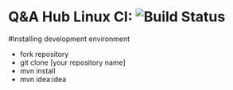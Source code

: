 Q&amp;A Hub 
Linux CI: ![Build Status](https://travis-ci.org/marikth/qndahub.svg?branch=master)
======

#Installing development environment 
- fork repository
- git clone [your repository name]
- mvn install
- mvn idea:idea
